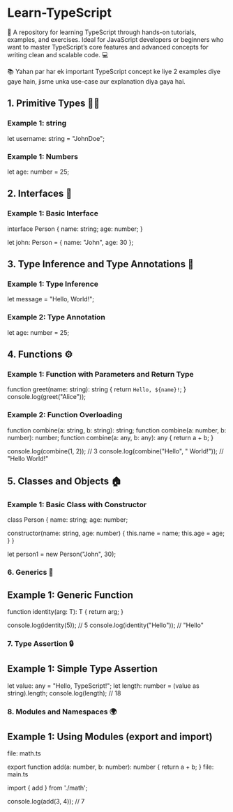 # Learn-TypeScript

🚀 A repository for learning TypeScript through hands-on tutorials, examples, and exercises. Ideal for JavaScript developers or beginners who want to master TypeScript’s core features and advanced concepts for writing clean and scalable code. 💻

📚 Yahan par har ek important TypeScript concept ke liye 2 examples diye gaye hain, jisme unka use-case aur explanation diya gaya hai.

## 1. Primitive Types 🧑‍💻

### Example 1: string
let username: string = "JohnDoe";

### Example 1: Numbers
let age: number = 25;

## 2. Interfaces 🧩 

 ### Example 1: Basic Interface
 interface Person {
  name: string;
  age: number;
}

let john: Person = {
  name: "John",
  age: 30
};

## 3.  Type Inference and Type Annotations 🎯
### Example 1: Type Inference
let message = "Hello, World!";
### Example 2: Type Annotation
let age: number = 25;

## 4. Functions ⚙️
### Example 1: Function with Parameters and Return Type
function greet(name: string): string {
  return `Hello, ${name}!`;
}
console.log(greet("Alice"));

 ### Example 2: Function Overloading
function combine(a: string, b: string): string;
function combine(a: number, b: number): number;
function combine(a: any, b: any): any {
  return a + b;
}

console.log(combine(1, 2)); // 3
console.log(combine("Hello", " World!")); // "Hello World!"


## 5. Classes and Objects 🏠
### Example 1: Basic Class with Constructor
class Person {
  name: string;
  age: number;

  constructor(name: string, age: number) {
    this.name = name;
    this.age = age;
  }
}

let person1 = new Person("John", 30);


 ### 6. Generics 🧳
## Example 1: Generic Function
function identity<T>(arg: T): T {
  return arg;
}

console.log(identity(5)); // 5
console.log(identity("Hello")); // "Hello"

###  7. Type Assertion 🔒
## Example 1: Simple Type Assertion

let value: any = "Hello, TypeScript!";
let length: number = (value as string).length;
console.log(length); // 18

### 8. Modules and Namespaces 🌍
## Example 1: Using Modules (export and import)
file: math.ts


export function add(a: number, b: number): number {
  return a + b;
}
file: main.ts

import { add } from './math';

console.log(add(3, 4)); // 7

